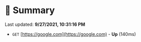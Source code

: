 # 📖 Summary
Last updated: **9/27/2021, 10:31:16 PM**

- `GET` [https://google.com](https://google.com) - **Up** (140ms)
